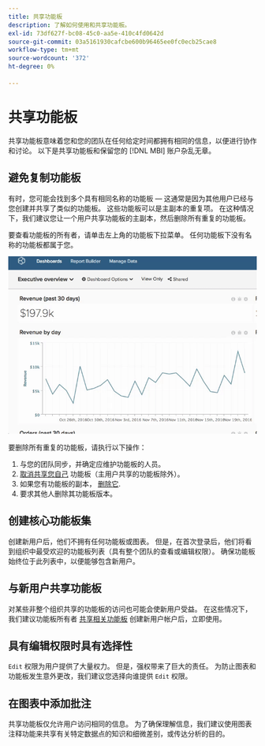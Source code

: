 ```yaml
---
title: 共享功能板
description: 了解如何使用和共享功能板。
exl-id: 73df627f-bc08-45c0-aa5e-410c4fd0642d
source-git-commit: 03a5161930cafcbe600b96465ee0fc0ecb25cae8
workflow-type: tm+mt
source-wordcount: '372'
ht-degree: 0%

---
```


# 共享功能板

共享功能板意味着您和您的团队在任何给定时间都拥有相同的信息，以便进行协作和讨论。 以下是共享功能板和保留您的 [!DNL MBI] 账户杂乱无章。

## 避免复制功能板

有时，您可能会找到多个具有相同名称的功能板 — 这通常是因为其他用户已经与您创建并共享了类似的功能板。 这些功能板可以是主副本的重复项。 在这种情况下，我们建议您让一个用户共享功能板的主副本，然后删除所有重复的功能板。

要查看功能板的所有者，请单击左上角的功能板下拉菜单。 任何功能板下没有名称的功能板都属于您。

![](../../mbi/assets/Dash_ownership.gif)

要删除所有重复的功能板，请执行以下操作：

1. 与您的团队同步，并确定应维护功能板的人员。
1. [取消共享您自己](../data-user/dashboards/leave-dashboard.md) 功能板（主用户共享的功能板除外）。
1. 如果您有功能板的副本， [删除它](../data-user/dashboards/deleting-dashboard.md).
1. 要求其他人删除其功能板版本。

## 创建核心功能板集

创建新用户后，他们不拥有任何功能板或图表。 但是，在首次登录后，他们将看到组织中最受欢迎的功能板列表（具有整个团队的查看或编辑权限）。 确保功能板始终位于此列表中，以便能够包含新用户。

## 与新用户共享功能板

对某些非整个组织共享的功能板的访问也可能会使新用户受益。 在这些情况下，我们建议功能板所有者 [共享相关功能板](../data-user/dashboards/share-dashboard-with-users.md) 创建新用户帐户后，立即使用。

## 具有编辑权限时具有选择性

`Edit` 权限为用户提供了大量权力。 但是，强权带来了巨大的责任。 为防止图表和功能板发生意外更改，我们建议您选择向谁提供 `Edit` 权限。

## 在图表中添加批注

共享功能板仅允许用户访问相同的信息。 为了确保理解信息，我们建议使用图表注释功能来共享有关特定数据点的知识和细微差别，或传达分析的目的。
